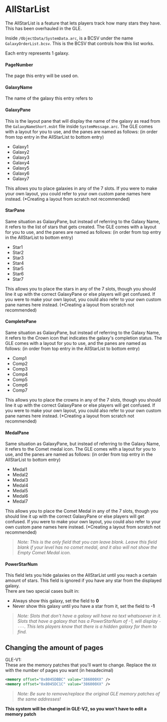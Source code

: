 # AllStarList
The AllStarList is a feature that lets players track how many stars they have. This has been overhauled in the GLE.

Inside `/ObjectData/SystemData.arc`, is a BCSV under the name `GalaxyOrderList.bcsv`. This is the BCSV that controls how this list works.

Each entry represents 1 galaxy.

#### PageNumber
The page this entry will be used on.

#### GalaxyName
The name of the galaxy this entry refers to

#### GalaxyPane
This is the layout pane that will display the name of the galaxy as read from the `GalaxyNameShort.msbt` file inside `SystemMessage.arc`. The GLE comes with a layout for you to use, and the panes are named as follows: (in order from top entry in the AllStarList to bottom entry)
- Galaxy1
- Galaxy2
- Galaxy3
- Galaxy4
- Galaxy5
- Galaxy6
- Galaxy7

This allows you to place galaxies in any of the 7 slots. If you were to make your own layout, you could refer to your own custom pane names here instead. (\*Creating a layout from scratch not recommended)

#### StarPane
Same situation as GalaxyPane, but instead of referring to the Galaxy Name, it refers to the list of stars that gets created. The GLE comes with a layout for you to use, and the panes are named as follows: (in order from top entry in the AllStarList to bottom entry)
- Star1
- Star2
- Star3
- Star4
- Star5
- Star6
- Star7

This allows you to place the stars in any of the 7 slots, though you should line it up with the correct GalaxyPane or else players will get confused. If you were to make your own layout, you could also refer to your own custom pane names here instead. (\*Creating a layout from scratch not recommended)

#### CompletePane
Same situation as GalaxyPane, but instead of referring to the Galaxy Name, it refers to the Crown icon that indicates the galaxy's completion status. The GLE comes with a layout for you to use, and the panes are named as follows: (in order from top entry in the AllStarList to bottom entry)
- Comp1
- Comp2
- Comp3
- Comp4
- Comp5
- Comp6
- Comp7

This allows you to place the crowns in any of the 7 slots, though you should line it up with the correct GalaxyPane or else players will get confused. If you were to make your own layout, you could also refer to your own custom pane names here instead. (\*Creating a layout from scratch not recommended)

#### MedalPane
Same situation as GalaxyPane, but instead of referring to the Galaxy Name, it refers to the Comet medal icon. The GLE comes with a layout for you to use, and the panes are named as follows: (in order from top entry in the AllStarList to bottom entry)
- Medal1
- Medal2
- Medal3
- Medal4
- Medal5
- Medal6
- Medal7

This allows you to place the Comet Medal in any of the 7 slots, though you should line it up with the correct GalaxyPane or else players will get confused. If you were to make your own layout, you could also refer to your own custom pane names here instead. (\*Creating a layout from scratch not recommended)
> *Note: This is the only field that you can leave blank. Leave this field blank if your level has no comet medal, and it also will not show the Empty Comet Medal icon.*

#### PowerStarNum
This field lets you hide galaxies on the AllStarList until you reach a certain amount of stars. This field is ignored if you have any star from the displayed galaxy.<br/>
There are two special cases built in:
- Always show this galaxy, set the field to **0**
- Never show this galaxy until you have a star from it, set the field to **-1**

>*Note: Slots that don't have a galaxy will have no text whatsoever in it. Slots that have a galaxy that has a PowerStarNum of -1, will display `----`. This lets players know that there is a hidden galaxy for them to find.*

## Changing the amount of pages
GLE-V1:<br/>
These are the memory patches that you'll want to change. Replace the `XX` with the number of pages you want (in hexadecimal)
```xml
<memory offset="0x8045DBBC" value="386000XX" />
<memory offset="0x8045DC1C" value="386000XX" />
```

> *Note: Be sure to remove/replace the original GLE memory patches of the same addresses!*


**This system will be changed in GLE-V2, so you won't have to edit a memory patch**